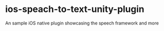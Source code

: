 # ios-speach-to-text-unity-plugin
An sample iOS native plugin showcasing the speech framework and more
